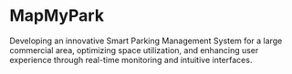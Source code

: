 # MapMyPark
Developing an innovative Smart Parking Management System for a large commercial area, optimizing space utilization, and enhancing user experience through real-time monitoring and intuitive interfaces.
